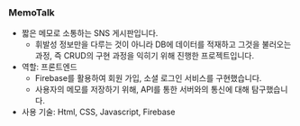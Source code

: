 ### MemoTalk

- 짧은 메모로 소통하는 SNS 게시판입니다.
  - 휘발성 정보만을 다루는 것이 아니라 DB에 데이터를 적재하고 그것을 불러오는 과정, 즉 CRUD의 구현 과정을 익히기 위해 진행한 프로젝트입니다.
- 역할: 프론트엔드
  - Firebase를 활용하여 회원 가입, 소셜 로그인 서비스를 구현했습니다.
  - 사용자의 메모를 저장하기 위해, API를 통한 서버와의 통신에 대해 탐구했습니다.
- 사용 기술: Html, CSS, Javascript, Firebase
